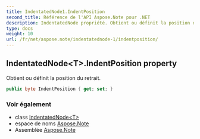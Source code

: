 ```yaml
---
title: IndentatedNode1.IndentPosition
second_title: Référence de l'API Aspose.Note pour .NET
description: IndentatedNode propriété. Obtient ou définit la position du retrait.
type: docs
weight: 10
url: /fr/net/aspose.note/indentatednode-1/indentposition/
---
```

## IndentatedNode&lt;T&gt;.IndentPosition property

Obtient ou définit la position du retrait.

```csharp
public byte IndentPosition { get; set; }
```

### Voir également

* class [IndentatedNode&lt;T&gt;](../)
* espace de noms [Aspose.Note](../../indentatednode-1/)
* Assemblée [Aspose.Note](../../../)


